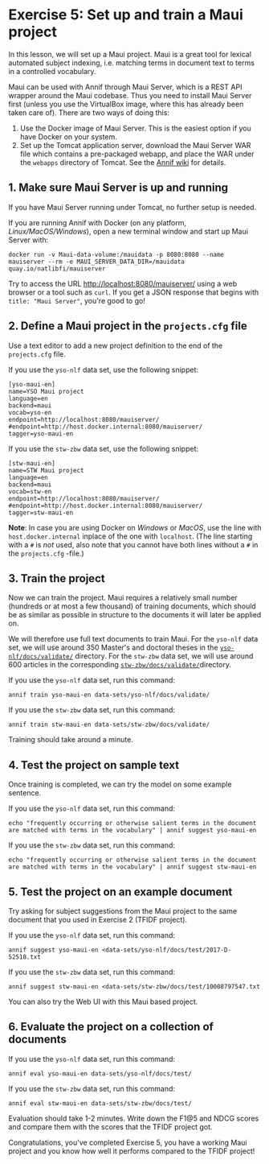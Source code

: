 # Exercise 5: Set up and train a Maui project

In this lesson, we will set up a Maui project. Maui is a great tool for
lexical automated subject indexing, i.e. matching terms in document text to
terms in a controlled vocabulary.

Maui can be used with Annif through Maui Server, which is a REST API wrapper
around the Maui codebase. Thus you need to install Maui Server first (unless
you use the VirtualBox image, where this has already been taken care of).
There are two ways of doing this:

1. Use the Docker image of Maui Server. This is the easiest option if you
have Docker on your system.
2. Set up the Tomcat application server, download the Maui Server WAR file
which contains a pre-packaged webapp, and place the WAR under the `webapps`
directory of Tomcat. See the [Annif
wiki](https://github.com/NatLibFi/Annif/wiki/Backend%3A-Maui) for details.

## 1. Make sure Maui Server is up and running

If you have Maui Server running under Tomcat, no further setup is needed.

If you are running Annif with Docker (on any platform, _Linux/MacOS/Windows_), open a new terminal window and start up Maui Server with:

    docker run -v Maui-data-volume:/mauidata -p 8080:8080 --name mauiserver --rm -e MAUI_SERVER_DATA_DIR=/mauidata quay.io/natlibfi/mauiserver


Try to access the URL [http://localhost:8080/mauiserver/](http://localhost:8080/mauiserver/) using
a web browser or a tool such as `curl`. If you get a JSON response that
begins with `title: "Maui Server"`, you're good to go!

## 2. Define a Maui project in the `projects.cfg` file

Use a text editor to add a new project definition to the end of the
`projects.cfg` file.

If you use the `yso-nlf` data set, use the following snippet:

    [yso-maui-en]
    name=YSO Maui project
    language=en
    backend=maui
    vocab=yso-en
    endpoint=http://localhost:8080/mauiserver/
    #endpoint=http://host.docker.internal:8080/mauiserver/
    tagger=yso-maui-en

If you use the `stw-zbw` data set, use the following snippet:

    [stw-maui-en]
    name=STW Maui project
    language=en
    backend=maui
    vocab=stw-en
    endpoint=http://localhost:8080/mauiserver/
    #endpoint=http://host.docker.internal:8080/mauiserver/
    tagger=stw-maui-en

**Note**: In case you are using Docker on _Windows_ or _MacOS_, use the line with `host.docker.internal` inplace of the one with `localhost`. (The line starting with a `#` is _not_ used, also note that you cannot have both lines without a `#` in the `projects.cfg` -file.)

## 3. Train the project

Now we can train the project. Maui requires a relatively small number
(hundreds or at most a few thousand) of training documents, which should be
as similar as possible in structure to the documents it will later be
applied on.

We will therefore use full text documents to train Maui. For the
`yso-nlf` data set, we will use around 350 Master's and doctoral
theses in the
[`yso-nlf/docs/validate/`](../data-sets/yso-nlf/docs/validate)
directory. For the `stw-zbw` data set, we will use around 600 articles
in the corresponding
[`stw-zbw/docs/validate/`](../data-sets/stw-zbw/docs/validate)directory.

If you use the `yso-nlf` data set, run this command:

    annif train yso-maui-en data-sets/yso-nlf/docs/validate/

If you use the `stw-zbw` data set, run this command:

    annif train stw-maui-en data-sets/stw-zbw/docs/validate/

Training should take around a minute.

## 4. Test the project on sample text

Once training is completed, we can try the model on some example sentence.

If you use the `yso-nlf` data set, run this command:

    echo "frequently occurring or otherwise salient terms in the document are matched with terms in the vocabulary" | annif suggest yso-maui-en

If you use the `stw-zbw` data set, run this command:

    echo "frequently occurring or otherwise salient terms in the document are matched with terms in the vocabulary" | annif suggest stw-maui-en

## 5. Test the project on an example document

Try asking for subject suggestions from the Maui project to the same
document that you used in Exercise 2 (TFIDF project).

If you use the `yso-nlf` data set, run this command:

    annif suggest yso-maui-en <data-sets/yso-nlf/docs/test/2017-D-52518.txt

If you use the `stw-zbw` data set, run this command:

    annif suggest stw-maui-en <data-sets/stw-zbw/docs/test/10008797547.txt

You can also try the Web UI with this Maui based project.

## 6. Evaluate the project on a collection of documents

If you use the `yso-nlf` data set, run this command:

    annif eval yso-maui-en data-sets/yso-nlf/docs/test/

If you use the `stw-zbw` data set, run this command:

    annif eval stw-maui-en data-sets/stw-zbw/docs/test/

Evaluation should take 1-2 minutes. Write down the F1@5 and NDCG scores and
compare them with the scores that the TFIDF project got.

Congratulations, you've completed Exercise 5, you have a working Maui project
and you know how well it performs compared to the TFIDF project!
